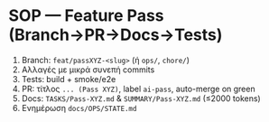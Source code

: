 # SOP — Feature Pass (Branch→PR→Docs→Tests)
1) Branch: `feat/passXYZ-<slug>` (ή `ops/`, `chore/`)
2) Αλλαγές με μικρά συνεπή commits
3) Tests: build + smoke/e2e
4) PR: τίτλος `... (Pass XYZ)`, label `ai-pass`, auto-merge on green
5) Docs: `TASKS/Pass-XYZ.md` & `SUMMARY/Pass-XYZ.md` (≤2000 tokens)
6) Ενημέρωση `docs/OPS/STATE.md`
